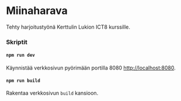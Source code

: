 # Miinaharava
Tehty harjoitustyönä Kerttulin Lukion ICT8 kurssille.

### Skriptit

#### `npm run dev`

Käynnistää verkkosivun pyörimään portilla 8080 [http://localhost:8080](http://localhost:8080).

#### `npm run build`

Rakentaa verkkosivun `build` kansioon.
